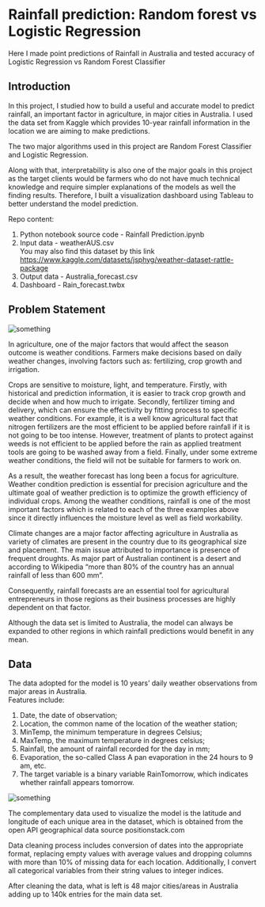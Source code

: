 # Rainfall prediction: Random forest vs Logistic Regression
Here I made point predictions of Rainfall in Australia and tested accuracy of Logistic Regression vs Random Forest Classifier


## Introduction

In this project, I studied how to build a useful and accurate model to predict rainfall, an important factor in agriculture, in major cities in Australia. I used the data set from Kaggle which provides 10-year rainfall information in the location we are aiming to make predictions. 

The two major algorithms used in this project are Random Forest Classifier and Logistic Regression. 

Along with that, interpretability is also one of the major goals in this project as the target clients would be farmers who do not have much technical knowledge and require simpler explanations of the models as well the finding results. Therefore, I built a visualization dashboard using Tableau to better understand the model prediction. 

Repo content:
1. Python notebook source code - Rainfall Prediction.ipynb
2. Input data - weatherAUS.csv  
You may also find this dataset by this link https://www.kaggle.com/datasets/jsphyg/weather-dataset-rattle-package  
4. Output data - Australia_forecast.csv
5. Dashboard - Rain_forecast.twbx


## Problem Statement

![something](https://imageresizer.static9.net.au/XyOKqmK3wHiqtHn8kZrUZ_N120Q=/1200x628/smart/https%3A%2F%2Fprod.static9.net.au%2Ffs%2F5e95d05e-ce2c-4ac7-8066-ef40c53d82a7)

In agriculture, one of the major factors that would affect the season outcome is weather conditions. Farmers make decisions based on daily weather changes, involving factors such as: fertilizing, crop growth and irrigation. 

Crops are sensitive to moisture, light, and temperature. Firstly, with historical and prediction information, it is easier to track crop growth and decide when and how much to irrigate. Secondly, fertilizer timing and delivery, which can ensure the effectivity by fitting process to specific weather conditions. For example, it is a well know agricultural fact that nitrogen fertilizers are the most efficient to be applied before rainfall if it is not going to be too intense. However, treatment of plants to protect against weeds is not efficient to be applied before the rain as applied treatment tools are going to be washed away from a field. Finally, under some extreme weather conditions, the field will not be suitable for farmers to work on.

As a result, the weather forecast has long been a focus for agriculture. Weather condition prediction is essential for precision agriculture and the ultimate goal of weather prediction is to optimize the growth efficiency of individual crops. Among the weather conditions, rainfall is one of the most important factors which is related to each of the three examples above since it directly influences the moisture level as well as field workability.

Climate changes are a major factor affecting agriculture in Australia as variety of climates are present in the country due to its geographical size and placement. The main issue attributed to importance is presence of frequent droughts. As major part of Australian continent is a desert and according to Wikipedia “more than 80% of the country has an annual rainfall of less than 600 mm”. 

Consequently, rainfall forecasts are an essential tool for agricultural entrepreneurs in those regions as their business processes are highly dependent on that factor.

Although the data set is limited to Australia, the model can always be expanded to other regions in which rainfall predictions would benefit in any mean.  

## Data

The data adopted for the model is 10 years’ daily weather observations from major areas in Australia.   
Features include:  
1. Date, the date of observation; 
2. Location, the common name of the location of the weather station;  
3. MinTemp, the minimum temperature in degrees Celsius; 
4. MaxTemp, the maximum temperature in degrees celsius;  
5. Rainfall, the amount of rainfall recorded for the day in mm;  
6. Evaporation, the so-called Class A pan evaporation in the 24 hours to 9 am, etc.  
7. The target variable is a binary variable RainTomorrow, which indicates whether rainfall appears tomorrow.   

![something](https://drive.google.com/file/d/1A5349qI1NTiArh_yVMSoCahSBC-sh_C5/view?usp=sharing)  


The complementary data used to visualize the model is the latitude and longitude of each unique area in the dataset, which is obtained from the open API geographical data source positionstack.com   

Data cleaning process includes conversion of dates into the appropriate format, replacing empty values with average values and dropping columns with more than 10% of missing data for each location. Additionally, I convert all categorical variables from their string values to integer indices.   

After cleaning the data, what is left is 48 major cities/areas in Australia adding up to 140k entries for the main data set.   
